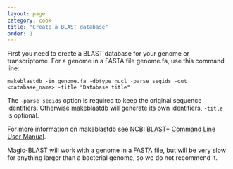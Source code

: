 ```yaml
---
layout: page
category: cook
title: "Create a BLAST database"
order: 1
---
```


First you need to create a BLAST database for your genome or transcriptome. For a genome in a FASTA file genome.fa, use this command line:

```
makeblastdb -in genome.fa -dbtype nucl -parse_seqids -out <database_name> -title "Database title"
```

The ```-parse_seqids``` option is required to keep the original sequence identifiers. Otherwise makeblastdb will generate its own identifiers, ```-title``` is optional.

For more information on makeblastdb see [NCBI BLAST+ Command Line User Manual](https://www.ncbi.nlm.nih.gov/books/NBK279688/).

Magic-BLAST will work with a genome in a FASTA file, but will be very slow for anything larger than a bacterial genome, so we do not recommend it.



